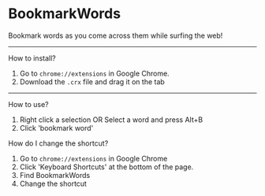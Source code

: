 BookmarkWords
=============

Bookmark words as you come across them while surfing the web!

---

How to install?

1. Go to `chrome://extensions` in Google Chrome.
2. Download the `.crx` file and drag it on the tab

---

How to use?

1. Right click a selection OR Select a word and press Alt+B
2. Click 'bookmark word'

How do I change the shortcut?

1. Go to `chrome://extensions` in Google Chrome
2. Click 'Keyboard Shortcuts' at the bottom of the page.
3. Find BookmarkWords
4. Change the shortcut
